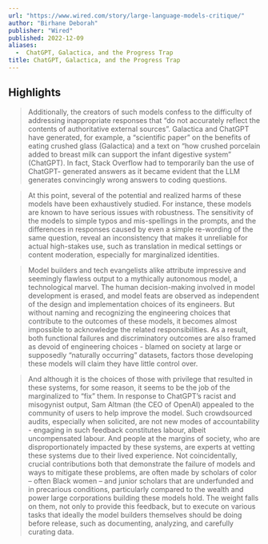 ```yaml
---
url: "https://www.wired.com/story/large-language-models-critique/"
author: "Birhane Deborah"
publisher: "Wired"
published: 2022-12-09
aliases:
  -  ChatGPT, Galactica, and the Progress Trap
title: ChatGPT, Galactica, and the Progress Trap
---
```


## Highlights
> Additionally, the creators of such models confess to the difficulty of addressing inappropriate responses that “do not accurately reflect the contents of authoritative external sources”. Galactica and ChatGPT have generated, for example, a “scientific paper” on the benefits of eating crushed glass (Galactica) and a text on “how crushed porcelain added to breast milk can support the infant digestive system” (ChatGPT). In fact, Stack Overflow had to temporarily ban the use of ChatGPT- generated answers as it became evident that the LLM generates convincingly wrong answers to coding questions.

> At this point, several of the potential and realized harms of these models have been exhaustively studied. For instance, these models are known to have serious issues with robustness. The sensitivity of the models to simple typos and mis-spellings in the prompts, and the differences in responses caused by even a simple re-wording of the same question, reveal an inconsistency that makes it unreliable for actual high-stakes use, such as translation in medical settings or content moderation, especially for marginalized identities.

> Model builders and tech evangelists alike attribute impressive and seemingly flawless output to a mythically autonomous model, a technological marvel. The human decision-making involved in model development is erased, and model feats are observed as independent of the design and implementation choices of its engineers. But without naming and recognizing the engineering choices that contribute to the outcomes of these models, it becomes almost impossible to acknowledge the related responsibilities. As a result, both functional failures and discriminatory outcomes are also framed as devoid of engineering choices - blamed on society at large or supposedly “naturally occurring” datasets, factors those developing these models will claim they have little control over.

> And although it is the choices of those with privilege that resulted in these systems, for some reason, it seems to be the job of the marginalized to “fix” them. In response to ChatGPT’s racist and misogynist output, Sam Altman (the CEO of OpenAI) appealed to the community of users to help improve the model. Such crowdsourced audits, especially when solicited, are not new modes of accountability - engaging in such feedback constitutes labour, albeit uncompensated labour. And people at the margins of society, who are disproportionately impacted by these systems, are experts at vetting these systems due to their lived experience. Not coincidentally, crucial contributions both that demonstrate the failure of models and ways to mitigate these problems, are often made by scholars of color – often Black women – and junior scholars that are underfunded and in precarious conditions, particularly compared to the wealth and power large corporations building these models hold. The weight falls on them, not only to provide this feedback, but to execute on various tasks that ideally the model builders themselves should be doing before release, such as documenting, analyzing, and carefully curating data.

